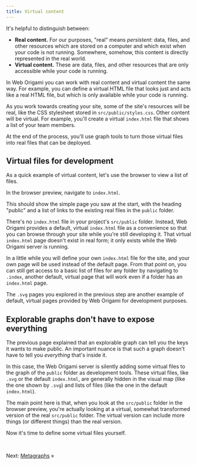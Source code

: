 ```yaml
---
title: Virtual content
---
```


It's helpful to distinguish between:

- **Real content.** For our purposes, "real" means _persistent_: data, files, and other resources which are stored on a computer and which exist when your code is not running. Somewhere, somehow, this content is directly represented in the real world.
- **Virtual content.** These are data, files, and other resources that are only accessible while your code is running.

In Web Origami you can work with real content and virtual content the same way. For example, you can define a virtual HTML file that looks just and acts like a real HTML file, but which is only available while your code is running.

As you work towards creating your site, some of the site's resources will be real, like the CSS stylesheet stored in `src/public/styles.css`. Other content will be virtual. For example, you'll create a virtual `index.html` file that shows a list of your team members.

At the end of the process, you'll use graph tools to turn those virtual files into real files that can be deployed.

## Virtual files for development

As a quick example of virtual content, let's use the browser to view a list of files.

<span class="tutorialStep"></span> In the browser preview, navigate to `index.html`.

This should show the simple page you saw at the start, with the heading "public" and a list of links to the existing real files in the `public` folder.

There's no `index.html` file in your project's `src/public` folder. Instead, Web Origami provides a default, virtual `index.html` file as a convenience so that you can browse through your site while you're still developing it. That virtual `index.html` page doesn't exist in real form; it only exists while the Web Origami server is running.

In a little while you will define your own `index.html` file for the site, and your own page will be used instead of the default page. From that point on, you can still get access to a basic list of files for any folder by navigating to `.index`, another default, virtual page that will work even if a folder has an `index.html` page.

The `.svg` pages you explored in the previous step are another example of default, virtual pages provided by Web Origami for development purposes.

## Explorable graphs don't have to expose everything

The previous page explained that an explorable graph can tell you the keys it wants to make public. An important nuance is that such a graph doesn't have to tell you _everything_ that's inside it.

In this case, the Web Origami server is silently adding some virtual files to the graph of the `public` folder as development tools. These virtual files, like `.svg` or the default `index.html`, are generally hidden in the visual map (like the one shown by `.svg`) and lists of files (like the one in the default `index.html`).

The main point here is that, when you look at the `src/public` folder in the browser preview, you're actually looking at a virtual, somewhat transformed version of the real `src/public` folder. The virtual version can include more things (or different things) than the real version.

Now it's time to define some virtual files yourself.

&nbsp;

Next: [Metagraphs](intro4.html) »

